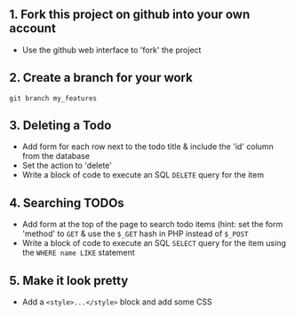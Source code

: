 ## 1. Fork this project on github into your own account

* Use the github web interface to 'fork' the project

## 2. Create a branch for your work

```
git branch my_features
```

## 3. Deleting a Todo

* Add form for each row next to the todo title &amp; include the 'id' column from the database
* Set the action to 'delete'
* Write a block of code to execute an SQL `DELETE` query for the item

## 4. Searching TODOs

* Add form at the top of the page to search todo items (hint: set the form 'method' to `GET` & use the `$_GET` hash in PHP instead of `$_POST`
* Write a block of code to execute an SQL `SELECT` query for the item using the `WHERE name LIKE` statement

## 5. Make it look pretty

* Add a `<style>...</style>` block and add some CSS

